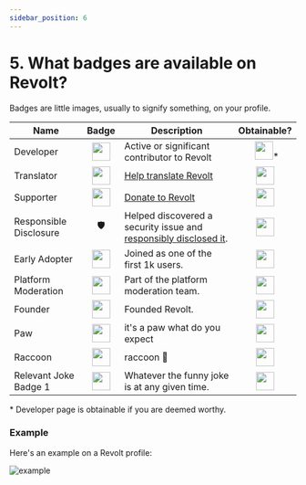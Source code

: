 ```yaml
---
sidebar_position: 6
---
```


# 5. What badges are available on Revolt?

Badges are little images, usually to signify something, on your profile.

| Name | Badge | Description | Obtainable? |
|------|:-:|-------------|:-:|
| Developer | <img src="https://app.revolt.chat/assets/badges/developer.svg" height="32px" /> | Active or significant contributor to Revolt | <img width="6px" /><img src="https://static.revolt.chat/emoji/mutant/274c.svg?rev=3" height="32px" />* |
| Translator | <img src="https://app.revolt.chat/assets/badges/translator.svg" height="32px" /> | [Help translate Revolt](https://weblate.insrt.uk/engage/revolt) | <img src="https://static.revolt.chat/emoji/mutant/2705.svg?rev=3" height="32px" /> |
| Supporter | <img src="https://app.revolt.chat/assets/badges/supporter.svg" height="32px" /> | [Donate to Revolt](https://insrt.uk/donate) | <img src="https://static.revolt.chat/emoji/mutant/2705.svg?rev=3" height="32px" /> |
| Responsible Disclosure | 🛡 | Helped discovered a security issue and [responsibly disclosed it](https://github.com/revoltchat/revite/blob/master/.github/SECURITY.md). | <img src="https://static.revolt.chat/emoji/mutant/2705.svg?rev=3" height="32px" /> |
| Early Adopter | <img src="https://app.revolt.chat/assets/badges/early_adopter.svg" height="32px" /> | Joined as one of the first 1k users. | <img src="https://static.revolt.chat/emoji/mutant/274c.svg?rev=3" height="32px" /> |
| Platform Moderation | <img src="https://app.revolt.chat/assets/badges/moderation.svg" height="32px" /> | Part of the platform moderation team. | <img src="https://static.revolt.chat/emoji/mutant/274c.svg?rev=3" height="32px" /> |
| Founder | <img src="https://app.revolt.chat/assets/badges/founder.svg" height="32px" /> | Founded Revolt. | <img src="https://static.revolt.chat/emoji/mutant/274c.svg?rev=3" height="32px" /> |
| Paw | <img src="https://app.revolt.chat/assets/badges/paw.svg" height="32px" /> | it's a paw what do you expect | <img src="https://static.revolt.chat/emoji/mutant/274c.svg?rev=3" height="32px" /> |
| Raccoon | <img src="https://app.revolt.chat/assets/badges/raccoon.svg" height="32px" /> | raccoon 🦝 | <img src="https://static.revolt.chat/emoji/mutant/274c.svg?rev=3" height="32px" /> |
| Relevant Joke Badge 1 | <img src="https://app.revolt.chat/assets/badges/amog.svg" height="32px" /> | Whatever the funny joke is at any given time. | <img src="https://static.revolt.chat/emoji/mutant/274c.svg?rev=3" height="32px" /> |

\* Developer page is obtainable if you are deemed worthy.

### Example

Here's an example on a Revolt profile:

![example](https://autumn.revolt.chat/attachments/SbOjdITc3R9XlKzQ848MD4n-1yOmNRqgfGClQKS1Sa/image.png)
